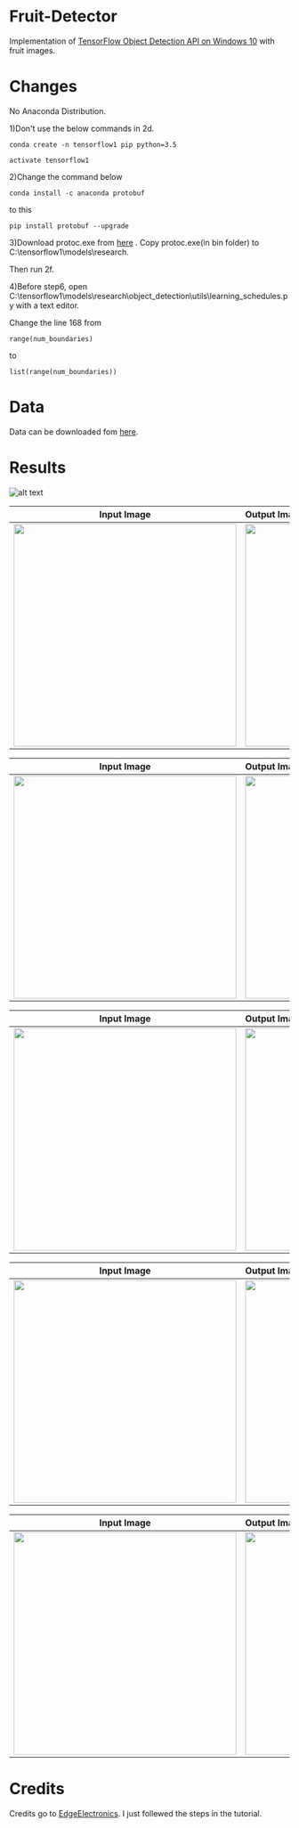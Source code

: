 # Fruit-Detector
Implementation of [TensorFlow Object Detection API on Windows 10](https://www.youtube.com/watch?v=Rgpfk6eYxJA) with fruit images.

# Changes

No Anaconda Distribution.

1)Don't use the below commands in 2d.

```conda create -n tensorflow1 pip python=3.5```

```activate tensorflow1```

2)Change the command below

```conda install -c anaconda protobuf```

to this

```pip install protobuf --upgrade```

3)Download protoc.exe from [here](https://github.com/google/protobuf/releases/download/v3.6.0/protoc-3.6.0-win32.zip) . Copy protoc.exe(in bin folder) to C:\tensorflow1\models\research.
 
Then run 2f.

4)Before step6, open C:\tensorflow1\models\research\object_detection\utils\learning_schedules.py with a text editor.

Change the line 168 from

```range(num_boundaries)```

to

```list(range(num_boundaries))```

# Data

Data can be downloaded fom [here](https://www.kaggle.com/mbkinaci/fruit-images-for-object-detection).

# Results

![alt text](https://github.com/MuhammedBuyukkinaci/Fruit-Detector/blob/master/images/my_ss.png) 

Input Image             |  Output Image                     
:-------------------------:|:-------------------------
<img src="https://github.com/MuhammedBuyukkinaci/Fruit-Detector/blob/master/images/trial1.jpg" width="400" height="400">  | <img src="https://github.com/MuhammedBuyukkinaci/Fruit-Detector/blob/master/images/fruit-detector1.png" width="400" height="400">  


Input Image             |  Output Image                     
:-------------------------:|:-------------------------
<img src="https://github.com/MuhammedBuyukkinaci/Fruit-Detector/blob/master/images/trial2.jpg" width="400" height="400">  | <img src="https://github.com/MuhammedBuyukkinaci/Fruit-Detector/blob/master/images/fruit-detector2.png" width="400" height="400">  


Input Image             |  Output Image                     
:-------------------------:|:-------------------------
<img src="https://github.com/MuhammedBuyukkinaci/Fruit-Detector/blob/master/images/trial3.jpg" width="400" height="400">  | <img src="https://github.com/MuhammedBuyukkinaci/Fruit-Detector/blob/master/images/fruit-detector3.png" width="400" height="400">  


Input Image             |  Output Image                     
:-------------------------:|:-------------------------
<img src="https://github.com/MuhammedBuyukkinaci/Fruit-Detector/blob/master/images/trial4.jpg" width="400" height="400">  | <img src="https://github.com/MuhammedBuyukkinaci/Fruit-Detector/blob/master/images/fruit-detector4.png" width="400" height="400">  


Input Image             |  Output Image                     
:-------------------------:|:-------------------------
<img src="https://github.com/MuhammedBuyukkinaci/Fruit-Detector/blob/master/images/trial5.jpg" width="400" height="400">  | <img src="https://github.com/MuhammedBuyukkinaci/Fruit-Detector/blob/master/images/fruit-detector5.png" width="400" height="400">  

# Credits

Credits go to [EdgeElectronics](https://github.com/EdjeElectronics/TensorFlow-Object-Detection-API-Tutorial-Train-Multiple-Objects-Windows-10). I just follewed the steps in the tutorial.



